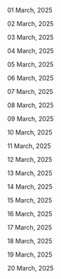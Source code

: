 01 March, 2025

02 March, 2025

03 March, 2025

04 March, 2025

05 March, 2025

06 March, 2025

07 March, 2025

08 March, 2025

09 March, 2025

10 March, 2025

11 March, 2025

12 March, 2025

13 March, 2025

14 March, 2025

15 March, 2025

16 March, 2025

17 March, 2025

18 March, 2025

19 March, 2025

20 March, 2025